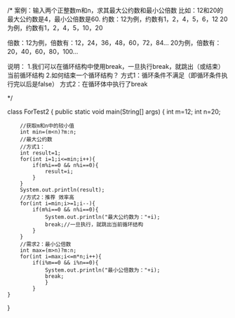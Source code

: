 /*
案例：输入两个正整数m和n，求其最大公约数和最小公倍数
比如：12和20的最大公约数是4，最小公倍数是60.
约数：12为例，约数有1，2，4，5，6，12
          20为例，约数有1，2，4，5，10，20

倍数：12为例，倍数有：12，24，36，48，60，72，84...
          20为例，倍数有：20，40，60，80，100...

说明：
1.我们可以在循环结构中使用break，一旦执行break，就跳出（或结束）当前循环结构
2.如何结束一个循环结构？
   方式1：循环条件不满足（即循环条件执行完以后是false）
   方式2：在循环体中执行了break
   
*/

class ForTest2
{
 	public static void main(String[] args)
	{
		int m=12;
		int n=20;
		
		//获取m和n中的较小值
		int min=(m<n)?m:n;
		//最大公约数
		//方式1：
		int result=1;
		for(int i=1;i<=min;i++){
			if(m%i==0 && n%i==0){
				result=i;
			}
		}
		System.out.println(result);
		//方式2：推荐 效率高
		for(int i=min;i>=1;i--){
			if(m%i==0 && n%i==0){
				System.out.println("最大公约数为："+i);			
				break;//一旦执行，就跳出当前循环结构
			}
		}
		//需求2：最小公倍数
		int max=(m>n)?m:n;
		for(int i=max;i<=m*n;i++){
			if(i%m==0 && i%n==0){
				System.out.println("最小公倍数为："+i);
				break;
				}
			}
	}
}